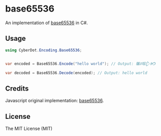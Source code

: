 ﻿# base65536

An implementation of [base65536][1] in C#.

## Usage

```csharp
using CyberDot.Encoding.Base65536;


var encoded = Base65536.Encode("hello world"); // Output: 驨ꍬ啯𒁷ꍲᕤ

var decoded = Base65536.Decode(encoded); // Output: hello world 
```

## Credits
Javascript original implementation: [base65536](https://github.com/ferno/base65536).

## License

The MIT License (MIT)

[1]: https://github.com/qntm/base65536
